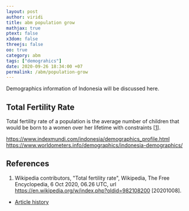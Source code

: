 ```yaml
---
layout: post
author: viridi
title: abm population grow
mathjax: true
ptext: false
x3dom: false
threejs: false
oo: true
category: abm
tags: ["demograhics"]
date: 2020-09-26 18:34:00 +07
permalink: /abm/population-grow
---
```

Demographics information of Indonesia will be discussed here.


## Total Fertility Rate
Total fertility rate of a population is the average number of children that would be born to a women over her lifetime with constraints [[1](#ref1)].

https://www.indexmundi.com/indonesia/demographics_profile.html
https://www.worldometers.info/demographics/indonesia-demographics/

## References
1. <a name="ref1"></a>Wikipedia contributors, "Total fertility rate", Wikipedia, The Free Encyclopedia, 6 Oct 2020, 06.26 UTC, url <https://en.wikipedia.org/w/index.php?oldid=982108200> [20201008].

+ [Article history](https://github.com/butiran/butiran.github.io/commits/master/_posts/abm/2020-11-12-abm-popgrow.md)
